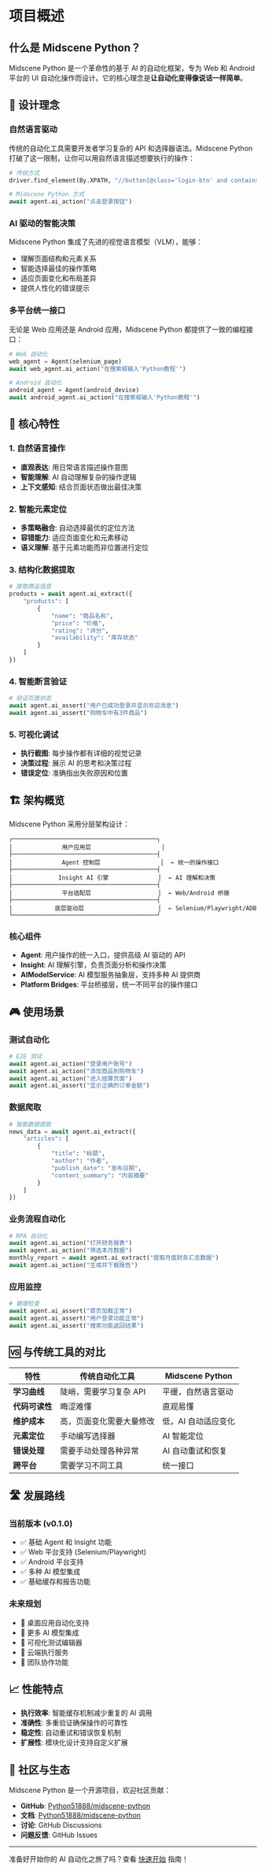 # 项目概述

## 什么是 Midscene Python？

Midscene Python 是一个革命性的基于 AI 的自动化框架，专为 Web 和 Android 平台的 UI 自动化操作而设计。它的核心理念是**让自动化变得像说话一样简单**。

## 🎯 设计理念

### 自然语言驱动
传统的自动化工具需要开发者学习复杂的 API 和选择器语法。Midscene Python 打破了这一限制，让你可以用自然语言描述想要执行的操作：

```python
# 传统方式
driver.find_element(By.XPATH, "//button[@class='login-btn' and contains(text(), '登录')]").click()

# Midscene Python 方式
await agent.ai_action("点击登录按钮")
```

### AI 驱动的智能决策
Midscene Python 集成了先进的视觉语言模型（VLM），能够：
- 理解页面结构和元素关系
- 智能选择最佳的操作策略
- 适应页面变化和布局差异
- 提供人性化的错误提示

### 多平台统一接口
无论是 Web 应用还是 Android 应用，Midscene Python 都提供了一致的编程接口：

```python
# Web 自动化
web_agent = Agent(selenium_page)
await web_agent.ai_action("在搜索框输入'Python教程'")

# Android 自动化  
android_agent = Agent(android_device)
await android_agent.ai_action("在搜索框输入'Python教程'")
```

## 🌟 核心特性

### 1. 自然语言操作
- **直观表达**: 用日常语言描述操作意图
- **智能理解**: AI 自动理解复杂的操作逻辑
- **上下文感知**: 结合页面状态做出最佳决策

### 2. 智能元素定位
- **多策略融合**: 自动选择最优的定位方法
- **容错能力**: 适应页面变化和元素移动
- **语义理解**: 基于元素功能而非位置进行定位

### 3. 结构化数据提取
```python
# 提取商品信息
products = await agent.ai_extract({
    "products": [
        {
            "name": "商品名称",
            "price": "价格", 
            "rating": "评分",
            "availability": "库存状态"
        }
    ]
})
```

### 4. 智能断言验证
```python
# 验证页面状态
await agent.ai_assert("用户已成功登录并显示欢迎消息")
await agent.ai_assert("购物车中有3件商品")
```

### 5. 可视化调试
- **执行截图**: 每步操作都有详细的视觉记录
- **决策过程**: 展示 AI 的思考和决策过程
- **错误定位**: 准确指出失败原因和位置

## 🏗️ 架构概览

Midscene Python 采用分层架构设计：

```
┌─────────────────────────────────────────┐
│              用户应用层                    │
├─────────────────────────────────────────┤
│              Agent 控制层                 │  ← 统一的操作接口
├─────────────────────────────────────────┤
│             Insight AI 引擎              │  ← AI 理解和决策
├─────────────────────────────────────────┤
│              平台适配层                   │  ← Web/Android 桥接
├─────────────────────────────────────────┤
│            底层驱动层                     │  ← Selenium/Playwright/ADB
└─────────────────────────────────────────┘
```

### 核心组件

- **Agent**: 用户操作的统一入口，提供高级 AI 驱动的 API
- **Insight**: AI 理解引擎，负责页面分析和操作决策
- **AIModelService**: AI 模型服务抽象层，支持多种 AI 提供商
- **Platform Bridges**: 平台桥接层，统一不同平台的操作接口

## 🎮 使用场景

### 测试自动化
```python
# E2E 测试
await agent.ai_action("登录用户账号")
await agent.ai_action("添加商品到购物车")
await agent.ai_action("进入结算页面")
await agent.ai_assert("显示正确的订单金额")
```

### 数据爬取
```python
# 智能数据提取
news_data = await agent.ai_extract({
    "articles": [
        {
            "title": "标题",
            "author": "作者", 
            "publish_date": "发布日期",
            "content_summary": "内容摘要"
        }
    ]
})
```

### 业务流程自动化
```python
# RPA 自动化
await agent.ai_action("打开财务报表")
await agent.ai_action("筛选本月数据")
monthly_report = await agent.ai_extract("提取月度财务汇总数据")
await agent.ai_action("生成并下载报告")
```

### 应用监控
```python
# 健康检查
await agent.ai_assert("首页加载正常")
await agent.ai_assert("用户登录功能正常")
await agent.ai_assert("搜索功能返回结果")
```

## 🆚 与传统工具的对比

| 特性 | 传统自动化工具 | Midscene Python |
|------|---------------|-----------------|
| **学习曲线** | 陡峭，需要学习复杂 API | 平缓，自然语言驱动 |
| **代码可读性** | 晦涩难懂 | 直观易懂 |
| **维护成本** | 高，页面变化需要大量修改 | 低，AI 自动适应变化 |
| **元素定位** | 手动编写选择器 | AI 智能定位 |
| **错误处理** | 需要手动处理各种异常 | AI 自动重试和恢复 |
| **跨平台** | 需要学习不同工具 | 统一接口 |

## 🛣️ 发展路线

### 当前版本 (v0.1.0)
- ✅ 基础 Agent 和 Insight 功能
- ✅ Web 平台支持 (Selenium/Playwright)
- ✅ Android 平台支持
- ✅ 多种 AI 模型集成
- ✅ 基础缓存和报告功能

### 未来规划
- 🔄 桌面应用自动化支持
- 🔄 更多 AI 模型集成
- 🔄 可视化测试编辑器
- 🔄 云端执行服务
- 🔄 团队协作功能

## 📈 性能特点

- **执行效率**: 智能缓存机制减少重复的 AI 调用
- **准确性**: 多重验证确保操作的可靠性
- **稳定性**: 自动重试和错误恢复机制
- **扩展性**: 模块化设计支持自定义扩展

## 🤝 社区与生态

Midscene Python 是一个开源项目，欢迎社区贡献：

- **GitHub**: [Python51888/midscene-python](https://github.com/Python51888/midscene-python.git)
- **文档**: [Python51888/midscene-python](https://github.com/Python51888/Midscene-Python/blob/master/README.md)
- **讨论**: GitHub Discussions
- **问题反馈**: GitHub Issues

---

准备好开始你的 AI 自动化之旅了吗？查看 [快速开始](快速开始.md) 指南！